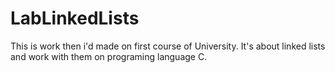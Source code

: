 # LabLinkedLists
This is work then i'd made on first course of University. It's about linked lists and work with them on programing language C.
